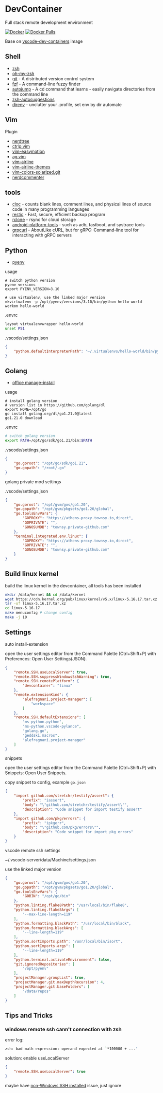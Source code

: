 # DevContainer
Full stack remote development environment

[![Docker](https://github.com/ifooth/devcontainer/actions/workflows/docker-publish.yml/badge.svg)](https://github.com/ifooth/devcontainer/actions/workflows/docker-publish.yml)
[![Docker Pulls](https://img.shields.io/docker/pulls/ifooth/devcontainer.svg)](https://hub.docker.com/r/ifooth/devcontainer/)

Base on [vscode-dev-containers](https://github.com/microsoft/vscode-dev-containers) image

## Shell
- [zsh](https://www.zsh.org/)
- [oh-my-zsh](https://github.com/ohmyzsh/ohmyzsh)
- [git](http://git-scm.com/) - A distributed version control system
- [fzf](https://github.com/junegunn/fzf) - A command-line fuzzy finder
- [autojump](https://github.com/wting/autojump) - A cd command that learns - easily navigate directories from the command line
- [zsh-autosuggestions](https://github.com/zsh-users/zsh-autosuggestions)
- [direnv](https://github.com/direnv/direnv) - unclutter your .profile, set env by dir automate

## Vim
Plugin
- [nerdtree](https://github.com/scrooloose/nerdtree.git)
- [ctrlp.vim](https://github.com/kien/ctrlp.vim.git)
- [vim-easymotion](https://github.com/easymotion/vim-easymotion.git)
- [ag.vim](https://github.com/rking/ag.vim.git)
- [vim-airline](https://github.com/vim-airline/vim-airline)
- [vim-airline-themes](https://github.com/vim-airline/vim-airline-themes)
- [vim-colors-solarized.git](https://github.com/altercation/vim-colors-solarized.git)
- [nerdcommenter](https://github.com/scrooloose/nerdcommenter)

## tools
- [cloc](https://github.com/AlDanial/cloc) - counts blank lines, comment lines, and physical lines of source code in many programming languages
- [restic](https://github.com/restic/restic) - Fast, secure, efficient backup program
- [rclone](https://github.com/rclone/rclone) - rsync for cloud storage
- [android-platform-tools](https://developer.android.com/studio/releases/platform-tools) - such as adb, fastboot, and systrace tools
- [grpcurl](https://github.com/fullstorydev/grpcurl) - AboutLike cURL, but for gRPC: Command-line tool for interacting with gRPC servers

## Python
- [pyenv](https://github.com/pyenv/pyenv)

usage
```shell
# switch python version
pyenv versions
export PYENV_VERSION=3.10

# use virtualenv, use the linked major version
mkvirtualenv -p /opt/pyenv/versions/3.10/bin/python hello-world
workon hello-world
```

.envrc
```bash
layout virtualenvwrapper hello-world
unset PS1
```

.vscode/settings.json
```json
{
    "python.defaultInterpreterPath": "~/.virtualenvs/hello-world/bin/python"
}
```

## Golang
- [office manage-install](https://go.dev/doc/manage-install)

usage
```shell
# install golang version
# version list in https://github.com/golang/dl
export HOME=/opt/go
go install golang.org/dl/go1.21.0@latest
go1.21.0 download
```

.envrc
```bash
# switch golang version
export PATH=/opt/go/sdk/go1.21/bin:$PATH
```

.vscode/settings.json
```json
{
    "go.goroot": "/opt/go/sdk/go1.21",
    "go.gopath": "/root/.go"
}
```

golang private mod settings

.vscode/settings.json

```json
{
    "go.goroot": "/opt/gvm/gos/go1.20",
    "go.gopath": "/opt/gvm/pkgsets/go1.20/global",
    "go.toolsEnvVars": {
        "GOPROXY": "https://athens-proxy.townsy.io,direct",
        "GOPRIVATE": "",
        "GONOSUMDB": "townsy.private-github.com"
    },
    "terminal.integrated.env.linux": {
        "GOPROXY": "https://athens-proxy.townsy.io,direct",
        "GOPRIVATE": "",
        "GONOSUMDB": "townsy.private-github.com"
    }
}
```

## Build linux kernel

build the linux kernel in the devcontainer, all tools has been installed

```bash
mkdir /data/kernel && cd /data/kernel
wget https://cdn.kernel.org/pub/linux/kernel/v5.x/linux-5.16.17.tar.xz # change version as you need
tar -xf linux-5.16.17.tar.xz
cd linux-5.16.17
make menuconfig # change config
make -j 10
```


## Settings
auto install-extension

open the user settings editor from the Command Palette (Ctrl+Shift+P) with Preferences: Open User Settings(JSON).

```json
{
    "remote.SSH.useLocalServer": true,
    "remote.SSH.suppressWindowsSshWarning": true,
    "remote.SSH.remotePlatform": {
        "devcontainer": "linux"
    },
    "remote.extensionKind": {
        "alefragnani.project-manager": [
            "workspace"
        ]
    },
    "remote.SSH.defaultExtensions": [
        "ms-python.python",
        "ms-python.vscode-pylance",
        "golang.go",
        "geddski.macros",
        "alefragnani.project-manager"
    ]
}
```

snippets

open the user settings editor from the Command Palette (Ctrl+Shift+P) with Snippets: Open User Snippets.

copy snippet to config, example `go.json`

```json
{
    "import github.com/stretchr/testify/assert": {
        "prefix": "iassert",
        "body": "\"github.com/stretchr/testify/assert\"",
        "description": "Code snippet for import testify assert"
    },
    "import github.com/pkg/errors": {
        "prefix": "ipkgerr",
        "body": "\"github.com/pkg/errors\"",
        "description": "Code snippet for import pkg errors"
    }
}
```

vscode remote ssh settings

~/.vscode-server/data/Machine/settings.json

use the linked major version

```json
{
    "go.goroot": "/opt/gvm/gos/go1.20",
    "go.gopath": "/opt/gvm/pkgsets/go1.20/global",
    "go.toolsEnvVars": {
        "GOBIN": "/opt/go/bin"
    },
    "python.linting.flake8Path": "/usr/local/bin/flake8",
    "python.linting.flake8Args": [
        "--max-line-length=119"
    ],
    "python.formatting.blackPath": "/usr/local/bin/black",
    "python.formatting.blackArgs": [
        "--line-length=119"
    ],
    "python.sortImports.path": "/usr/local/bin/isort",
    "python.sortImports.args": [
        "--line-length=119"
    ],
    "python.terminal.activateEnvironment": false,
    "git.ignoredRepositories": [
        "/opt/pyenv"
    ],
    "projectManager.groupList": true,
    "projectManager.git.maxDepthRecursion": 4,
    "projectManager.git.baseFolders": [
        "/data/repos"
    ]
}
```


## Tips and Tricks

### windows remote ssh cann't connection with zsh

error log:
```bash
zsh: bad math expression: operand expected at `*100000 + ...'
```

solution: enable useLocalServer
```json
{
    "remote.SSH.useLocalServer": true
}
```

maybe have [non-Windows SSH installed](https://github.com/microsoft/vscode-remote-release/issues/2525) issue, just ignore
